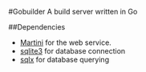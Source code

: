 #Gobuilder
A build server written in Go

##Dependencies

* [Martini](https://github.com/codegangsta/martini) for the web service.
* [sqlite3](https://github.com/mattn/go-sqlite3) for database connection
* [sqlx](https://github.com/jmoiron/sqlx) for database querying
